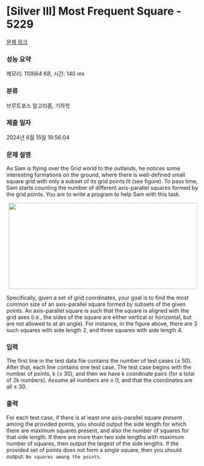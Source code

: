 # [Silver III] Most Frequent Square - 5229 

[문제 링크](https://www.acmicpc.net/problem/5229) 

### 성능 요약

메모리: 110664 KB, 시간: 140 ms

### 분류

브루트포스 알고리즘, 기하학

### 제출 일자

2024년 6월 15일 19:56:04

### 문제 설명

<p>As Sam is flying over the Grid world to the outlands, he notices some interesting formations on the ground, where there is well-defined small square grid with only a subset of its grid points lit (see figure). To pass time, Sam starts counting the number of different axis-parallel squares formed by the grid points. You are to write a program to help Sam with this task.</p>

<p style="text-align: center;"><img alt="" src="https://upload.acmicpc.net/71d38a16-0400-437a-a010-48cdda2bda01/-/preview/" style="width: 493px; height: 226px;"></p>

<p>Specifically, given a set of grid coordinates, your goal is to find the most common size of an axis-parallel square formed by subsets of the given points. An axis-parallel square is such that the square is aligned with the grid axes (i.e., the sides of the square are either vertical or horizontal, but are not allowed to at an angle). For instance, in the figure above, there are 3 such squares with side length 2, and three squares with side length 4.</p>

### 입력 

 <p>The first line in the test data file contains the number of test cases (≤ 50). After that, each line contains one test case. The test case begins with the number of points, k (≤ 30), and then we have k coordinate pairs (for a total of 2k numbers). Assume all numbers are ≥ 0, and that the coordinates are all ≤ 30.</p>

### 출력 

 <p>For each test case, if there is at least one axis-parallel square present among the provided points, you should output the side length for which there are maximum squares present, and also the number of squares for that side length. If there are more than two side lengths with maximum number of squares, then output the largest of the side lengths. If the provided set of points does not form a single square, then you should output: <code>No squares among the points</code>.</p>

